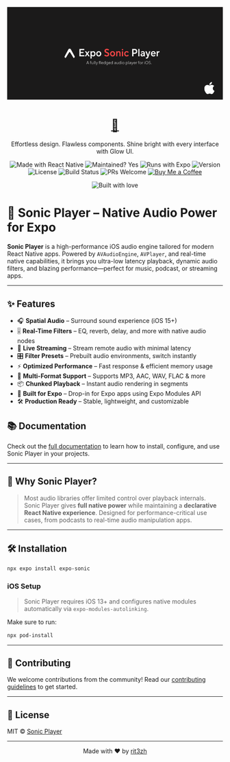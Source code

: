 <div align="center">
  <img src="img/banner-soft.png" alt="Glow UI Poster" width="800" />
</div>

<h1 align="center">
  <a href="https://github.com/rit3zh/glow-ui" target="_blank" rel="noopener noreferrer">
    💅
  </a>
</h1>

<p align="center">
  <!-- <strong>Glow UI</strong><br> -->
  Effortless design. Flawless components. Shine bright with every interface with Glow UI.
</p>

<div align="center">
  <p>

  <img src="https://img.shields.io/badge/Made_with-React_Native-blue" alt="Made with React Native" />
  <img src="https://img.shields.io/badge/Maintained%3F-yes-green.svg" alt="Maintained? Yes" />
  <img src="https://img.shields.io/badge/Runs%20with%20Expo-4630EB.svg?style=flat-square&
  logo=EXPO&labelColor=f3f3f3&logoColor=000" alt="Runs with Expo" />
      <img src="https://img.shields.io/badge/version-1.0.0-blue.svg" alt="Version"  />
    <img src="https://img.shields.io/badge/license-MIT-green.svg" alt="License" />
    <img src="https://img.shields.io/badge/build-passing-brightgreen.svg" alt="Build Status" />
    <img src="https://img.shields.io/badge/PRs-welcome-purple.svg" alt="PRs Welcome" />
    <a href="https://www.buymeacoffee.com/rit3zh" target="_blank">
    <img src="https://www.buymeacoffee.com/assets/img/custom_images/yellow_img.png" alt="Buy Me a Coffee">
  </a>
  </p>

<p align="center">
  <img src="http://forthebadge.com/images/badges/built-with-love.svg" alt="Built with love" width="120px" />
</p>
</div>

# 🚀 Sonic Player – Native Audio Power for Expo

**Sonic Player** is a high-performance iOS audio engine tailored for modern React Native apps. Powered by `AVAudioEngine`, `AVPlayer`, and real-time native capabilities, it brings you ultra-low latency playback, dynamic audio filters, and blazing performance—perfect for music, podcast, or streaming apps.

---

## ✨ Features

- 🎧 **Spatial Audio** – Surround sound experience (iOS 15+)
- 🎚 **Real-Time Filters** – EQ, reverb, delay, and more with native audio nodes
- 📡 **Live Streaming** – Stream remote audio with minimal latency
- 🎛 **Filter Presets** – Prebuilt audio environments, switch instantly
- ⚡ **Optimized Performance** – Fast response & efficient memory usage
- 📁 **Multi-Format Support** – Supports MP3, AAC, WAV, FLAC & more
- 📦 **Chunked Playback** – Instant audio rendering in segments
- 📱 **Built for Expo** – Drop-in for Expo apps using Expo Modules API
- 🛠 **Production Ready** – Stable, lightweight, and customizable

## 📚 Documentation

Check out the [full documentation](https://glow-ui.vercel.app/) to learn how to install, configure, and use Sonic Player in your projects.

---

## 🤔 Why Sonic Player?

> Most audio libraries offer limited control over playback internals. Sonic Player gives **full native power** while maintaining a **declarative React Native experience**. Designed for performance-critical use cases, from podcasts to real-time audio manipulation apps.

---

## 🛠 Installation

```sh
npx expo install expo-sonic
```

### iOS Setup

> Sonic Player requires iOS 13+ and configures native modules automatically via `expo-modules-autolinking`.

Make sure to run:

```sh
npx pod-install
```

---

## 🤝 Contributing

We welcome contributions from the community!
Read our [contributing guidelines](CONTRIBUTING.md) to get started.

---

## 📝 License

MIT © [Sonic Player](https://github.com/rit3zh)

---

<div align="center">
  Made with ❤️ by <a href="https://github.com/rit3zh" target="_blank">rit3zh</a>
</div>
